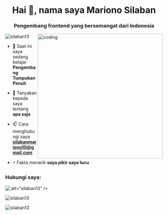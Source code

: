 <h1 align="center">Hai 👋, nama saya Mariono Silaban</h1>
<h3 align="center">Pengembang frontend yang bersemangat dari Indonesia</h3>

<img align="right" alt="coding" width="400" src="https://i.gifer.com/LojR.gif">

<p align="left"> <img src="https://komarev.com/ghpvc/?username=silaban13&label=Profile%20views&color=0e75b6&style=flat" alt="silaban13" /> </p>

- 🌱 Saat ini saya sedang belajar **Pengembang Tumpukan Penuh**

- 💬 Tanyakan kepada saya tentang **apa saja**

- 📫 Cara menghubungi saya **silabanmariono10@gmail.com**

- ⚡ Fakta menarik **saya pikir saya lucu**

<h3 align="left">Hubungi saya:</h3>

<p><img align="left" src="https://github-readme-stats.vercel.app/api/top-langs?username=silaban13&show_icons=true&locale=en&layout=compact"

alt="silaban13" /></p> <p> <img align="center" src="https://github-readme-stats.vercel.app/api?username=silaban13&show_icons=true&locale=en" alt="silaban13" /></p>

<p><img align="center" src="https://github-readme-streak-stats.herokuapp.com/?user=silaban13&" alt="silaban13" /></p>

